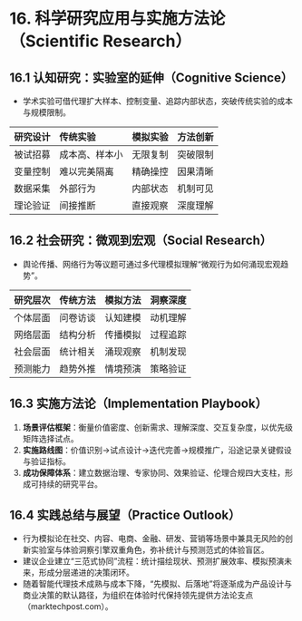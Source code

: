 # 16. 科学研究应用与实施方法论（Scientific Research）

## 16.1 认知研究：实验室的延伸（Cognitive Science）
- 学术实验可借代理扩大样本、控制变量、追踪内部状态，突破传统实验的成本与规模限制。

| 研究设计 | 传统实验 | 模拟实验 | 方法创新 |
| :--- | :--- | :--- | :--- |
| 被试招募 | 成本高、样本小 | 无限复制 | 突破限制 |
| 变量控制 | 难以完美隔离 | 精确操控 | 因果清晰 |
| 数据采集 | 外部行为 | 内部状态 | 机制可见 |
| 理论验证 | 间接推断 | 直接观察 | 深度理解 |

## 16.2 社会研究：微观到宏观（Social Research）
- 舆论传播、网络行为等议题可通过多代理模拟理解“微观行为如何涌现宏观趋势”。

| 研究层次 | 传统方法 | 模拟方法 | 洞察深度 |
| :--- | :--- | :--- | :--- |
| 个体层面 | 问卷访谈 | 认知建模 | 动机理解 |
| 网络层面 | 结构分析 | 传播模拟 | 过程追踪 |
| 社会层面 | 统计相关 | 涌现观察 | 机制发现 |
| 预测能力 | 趋势外推 | 情境预演 | 策略验证 |

## 16.3 实施方法论（Implementation Playbook）
1. **场景评估框架**：衡量价值密度、创新需求、理解深度、交互复杂度，以优先级矩阵选择试点。
2. **实施路线图**：价值识别→试点设计→迭代完善→规模推广，沿途记录关键假设与验证指标。
3. **成功保障体系**：建立数据治理、专家协同、效果验证、伦理合规四大支柱，形成可持续的研究平台。

## 16.4 实践总结与展望（Practice Outlook）
- 行为模拟论在社交、内容、电商、金融、研发、营销等场景中兼具无风险的创新实验室与体验洞察引擎双重角色，弥补统计与预测范式的体验盲区。
- 建议企业建立“三范式协同”流程：统计描绘现状、预测扩展效率、模拟预演未来，形成分层递进的决策闭环。
- 随着智能代理技术成熟与成本下降，“先模拟、后落地”将逐渐成为产品设计与商业决策的默认路径，为组织在体验时代保持领先提供方法论支点（marktechpost.com）。
